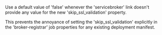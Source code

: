 Use a default value of 'false' whenever the 'servicebroker' link doesn't provide any value for the new 'skip_ssl_validation' property.

This prevents the annoyance of setting the 'skip_ssl_validation' explicitly in the 'broker-registrar' job properties for any existing deployment manifest.
